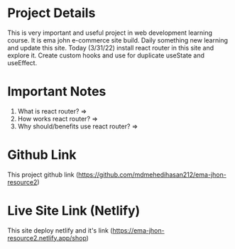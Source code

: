 # Project Details

This is very important and useful project in web development learning course. It is ema john e-commerce site build. Daily something new learning and update this site. Today (3/31/22) install react router in this site and explore it. Create custom hooks and use for duplicate useState and useEffect.

# Important Notes
1. What is react router?
=> 
2. How works react router?
=> 
3. Why should/benefits use react router?
=> 

# Github Link

This project github link (https://github.com/mdmehedihasan212/ema-jhon-resource2)

# Live Site Link (Netlify)

This site deploy netlify and it's link (https://ema-jhon-resource2.netlify.app/shop)
